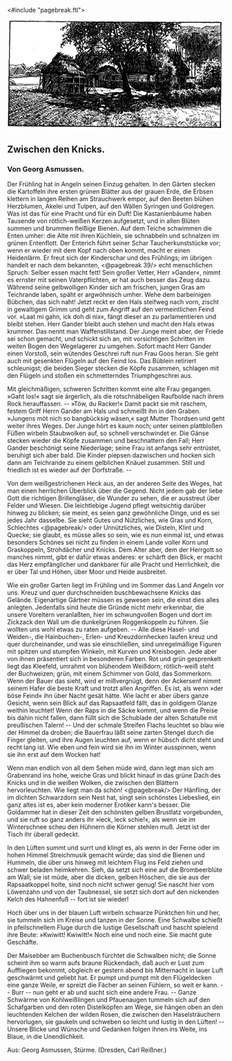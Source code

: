 <#include "pagebreak.ftl">
<div align="center"><img alt="Bauernhof umgeben von Bäumen und Feldern" src="0046.gif"/></div>

<h2>Zwischen den Knicks.</h2>

<h3>Von Georg Asmussen.</h3>

Der Frühling hat in Angeln seinen Einzug gehalten. In den
Gärten stecken die Kartoffeln ihre ersten grünen Blätter aus der
grauen Erde, die Erbsen klettern in langen Reihen am Strauchwerk
empor, auf den Beeten blühen Herzblumen, Akelei und Tulpen,
auf den Wällen Syringen und Goldregen. Was ist das für eine
Pracht und für ein Duft! Die Kastanienbäume haben Tausende
von rötlich-weißen Kerzen aufgesetzt, und in allen Blüten summen
und brummen fleißige Bienen. Auf dem Teiche schwimmen die
Enten umher: die Alte mit ihren Küchlein, sie schnabbeln und
schnalzen im grünen Entenflott. Der Enterich führt seiner Schar
Taucherkunststücke vor; wenn er wieder mit dem Kopf nach oben
kommt, macht er einen Heidenlärm. Er freut sich der Kinderschar
und des Frühlings; im übrigen handelt er nach dem bekannten, 
\<@pagebreak 39/>
echt menschlichen Spruch: Selber essen macht fett! Sein großer
Vetter, Herr »Gander«, nimmt es ernster mit seinen Vaterpflichten,
er hat auch besser das Zeug dazu. Während seine gelbwolligen
Kinder sich am frischen, jungen Gras am Teichrande laben, späht
er argwöhnisch umher. Wehe dem barbeinigen Bübchen, das sich
naht! Jetzt reckt er den Hals steifweg nach vorn, zischt in gewaltigem
Grimm und geht zum Angriff auf den vermeintlichen
Feind vor. »Laat mi gahn, ick doh di nix«, fängt dieser an zu
parlamentieren und bleibt stehen. Herr Gander bleibt auch stehen
und macht den Hals etwas krummer. Das nennt man Waffenstillstand.
Der Junge meint aber, der Friede sei schon gemacht,
und schickt sich an, mit vorsichtigen Schritten im weiten Bogen
den Wegelagerer zu umgehen. Sofort macht Herr Gander einen
Vorstoß, sein wütendes Geschrei ruft nun Frau Goos heran. Sie
geht auch mit gesenkten Flügeln auf den Feind los. Das Büblein
retiriert schleunigst; die beiden Sieger stecken die Köpfe zusammen,
schlagen mit den Flügeln und stoßen ein schmetterndes Triumphgeschrei
aus.

Mit gleichmäßigen, schweren Schritten kommt eine alte Frau
gegangen. »Gaht los!« sagt sie ärgerlich, als die rotschnäbeligen
Raufbolde nach ihrem Rock herauffassen. -- »Töw, du Racker!«
Damit packt sie mit raschem, festem Griff Herrn Gander am Hals
und schmeißt ihn in den Graben. »Jungens möt nich so bangbücksig
wäsen,« sagt Mutter Thordsen und geht weiter ihres Weges.
Der Junge hört es kaum noch; unter seinen plattbloßen Füßen
wirbeln Staubwolken auf, so schnell verschwindet er. Die Gänse
stecken wieder die Köpfe zusammen und beschnattern den Fall;
Herr Gander beschönigt seine Niederlage; seine Frau ist anfangs
sehr entrüstet, beruhigt sich aber bald. Die Kinder piepsen dazwischen
und hocken sich dann am Teichrande zu einem gelblichen
Knäuel zusammen. Still und friedlich ist es wieder auf der Dorfstraße. --

Von dem weißgestrichenen Heck aus, an der anderen Seite des
Weges, hat man einen herrlichen Überblick über die Gegend. Nicht
jedem gab der liebe Gott die richtigen Brillengläser, die Wunder
zu sehen, die er ausstreut über Felder und Wiesen. Die leichtlebige
Jugend pflegt weitsichtig darüber hinweg zu blicken; sie meint,
es seien ganz gewöhnliche Dinge, und es sei jedes Jahr dasselbe.
Sie sieht Gutes und Nützliches, wie Gras und Korn, Schlechtes 
\<@pagebreak/>
oder Unnützliches, wie Disteln, Klint und Quecke; sie glaubt, es müsse
alles so sein, wie es nun einmal ist, und etwas besonders Schönes
sei nicht zu finden in einem Lande voller Korn und Graskoppeln,
Strohdächer und Knicks. Dem Alter aber, dem der Herrgott so
manches nimmt, gibt er dafür etwas anderes: er schärft den Blick,
er macht das Herz empfänglicher und dankbarer für alle Pracht
und Herrlichkeit, die er über Tal und Höhen, über Moor und Heide
ausbreitet.

Wie ein großer Garten liegt im Frühling und im Sommer
das Land Angeln vor uns. Kreuz und quer durchschneiden buschbewachsene
Knicks das Gelände. Eigenartige Gärtner müssen es
gewesen sein, die einst dies alles anlegten. Jedenfalls sind heute
die Gründe nicht mehr erkennbar, die unsere Voreltern veranlaßten,
hier im schwungvollen Bogen und dort im Zickzack den Wall um
die dunkelgrünen Roggenkoppeln zu führen. Sie wollten uns wohl
etwas zu raten aufgeben. -- Alle diese Hasel- und Weiden-, die
Hainbuchen-, Erlen- und Kreuzdornhecken laufen kreuz und quer
durcheinander, und was sie einschließen, sind unregelmäßige Figuren
mit spitzen und stumpfen Winkeln, mit Kurven und Kreisbogen.
Jede aber von ihnen präsentiert sich in besonderen Farben.
Rot und grün gesprenkelt liegt das Kleefeld, umrahmt von blühendem
Weißdorn; rötlich-weiß steht der Buchweizen; grün, mit einem
Schimmer von Gold, das Sommerkorn. Wenn der Bauer das sieht,
wird er mißvergnügt, denn der Ackersenf nimmt seinem Hafer die
beste Kraft und trotzt allen Angriffen. Es ist, als wenn »der böse
Feind« ihn über Nacht gesät hätte. Wie lacht er aber übers ganze
Gesicht, wenn sein Blick auf das Rapsaatfeld fällt, das in goldigem
Glanze weithin leuchtet! Wenn der Raps in die Säcke kommt, und
wenn die Preise bis dahin nicht fallen, dann füllt sich die Schublade
der alten Schatulle mit preußischen Talern! -- Und der schmale
Streifen Flachs leuchtet so blau wie der Himmel da droben; die
Bauerfrau läßt seine zarten Stengel durch die Finger gleiten, und
ihre Augen leuchten auf, wenn er hübsch dicht steht und recht lang
ist. Wie eben und fein wird sie ihn im Winter ausspinnen, wenn
sie ihn erst auf dem Wocken hat!

Wenn man endlich von all dem Sehen müde wird, dann legt
man sich am Grabenrand ins hohe, weiche Gras und blickt hinauf
in das grüne Dach des Knicks und in die weißen Wolken, die
zwischen den Blättern hervorleuchten. Wie liegt man da schön! 
\<@pagebreak/>
Der Hänfling, der im dichten Schwarzdorn sein Nest hat, singt
sein schönstes Liebeslied, ein ganz altes ist es, aber kein moderner
Erotiker kann's besser. Die Goldammer hat in dieser Zeit den
schönsten gelben Brustlatz vorgebunden, und sie ruft so ganz anders
ihr »leck, leck schie!«, als wenn sie im Winterschnee scheu den Hühnern
die Körner stehlen muß. Jetzt ist der Tisch ihr überall gedeckt.

In den Lüften summt und surrt und klingt es, als wenn in der
Ferne oder im hohen Himmel Streichmusik gemacht würde; das
sind die Bienen und Hummeln, die über uns hinweg mit leichtem
Flug ins Feld ziehen und schwer beladen heimkehren. Sieh, da
setzt sich eine auf die Brombeerblüte am Wall; sie ist müde, aber
die dicken, gelben Höschen, die sie aus der Rapsaatkoppel holte,
sind noch nicht schwer genug! Sie nascht hier vom Löwenzahn
und von der Taubnessel, sie setzt sich dort auf den nickenden Kelch
des Hahnenfuß -- fort ist sie wieder!

Hoch über uns in der blauen Luft wirbeln schwarze Pünktchen
hin und her, sie tummeln sich im Kreise und tanzen in der Sonne.
Eine Schwalbe schießt in pfeilschnellem Fluge durch die lustige Gesellschaft
und hascht spielend ihre Beute: »Kwiwitt! Kwiwitt!« Noch
eine und noch eine. Sie macht gute Geschäfte.

Der Maisebber am Buchenbusch fürchtet die Schwalben nicht;
die Sonne scheint ihm so warm aufs braune Rückendach, daß auch
er Lust zum Auffliegen bekommt, obgleich er gestern abend bis
Mitternacht in lauer Luft geschwärmt und geliebt hat. Er pumpt
und pumpt mit den Flügeldecken eine ganze Weile, er spreizt die
Fächer an seinen Fühlern, so weit er kann. -- Burr -- nun geht
er ab und sucht sich eine andere Frau. -- Ganze Schwärme von
Kohlweißlingen und Pfauenaugen tummeln sich auf den Schafgarben
und den roten Distelköpfen am Wege, sie hängen oben an
den leuchtenden Kelchen der wilden Rosen, die zwischen den Haselsträuchern
hervorlugen, sie gaukeln und schweben so leicht und lustig
in den Lüften! -- Unsere Blicke und Wünsche und Gedanken folgen
ihnen ins Weite, ins Blaue, in die Unendlichkeit.

<div class="source">Aus: Georg Asmussen, Stürme. (Dresden, Carl Reißner.)</div>

